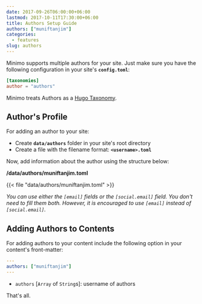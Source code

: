 ```yaml
---
date: 2017-09-26T06:00:00+06:00
lastmod: 2017-10-11T17:30:00+06:00
title: Authors Setup Guide
authors: ["muniftanjim"]
categories:
  - features
slug: authors
---
```

Minimo supports multiple authors for your site. Just make sure you have the following configuration in your site's **`config.toml`**:

```toml
[taxonomies]
author = "authors"
```

Minimo treats Authors as a [Hugo Taxonomy](https://gohugo.io/content-management/taxonomies/).

## Author's Profile

For adding an author to your site:

- Create **`data/authors`** folder in your site's root directory
- Create a file with the filename format: **`<username>.toml`**

Now, add information about the author using the structure below:

**/data/authors/muniftanjim.toml**

{{< file "data/authors/muniftanjim.toml" >}}

_You can use either the `[email]` fields or the `[social.email]` field. You don't need to fill them both. However, it is encouraged to use `[email]` instead of `[social.email]`._

## Adding Authors to Contents

For adding authors to your content include the following option in your content's front-matter:

```yaml
---
authors: ["muniftanjim"]
---
```

- `authors` [`Array` of `String`s]: username of authors

That's all.
